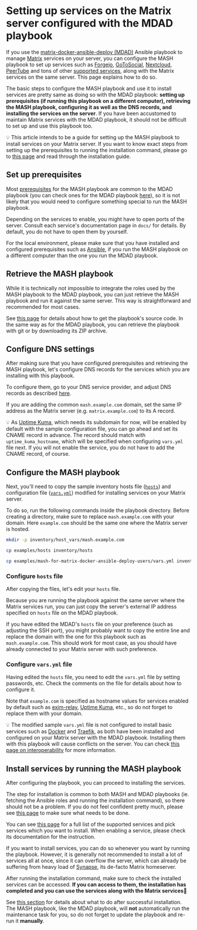 <!--
SPDX-FileCopyrightText: 2025 Slavi Pantaleev
SPDX-FileCopyrightText: 2025 Suguru Hirahara

SPDX-License-Identifier: AGPL-3.0-or-later
-->

# Setting up services on the Matrix server configured with the MDAD playbook

If you use the [matrix-docker-ansible-deploy (MDAD)](https://github.com/spantaleev/matrix-docker-ansible-deploy/) Ansible playbook to manage [Matrix](https://matrix.org/) services on your server, you can configure the MASH playbook to set up services such as [Forgejo](services/forgejo.md), [GoToSocial](services/gotosocial.md), [Nextcloud](services/nextcloud.md), [PeerTube](services/peertube.md) and tons of other [supported services](./supported-services.md), along with the Matrix services on the same server. This page explains how to do so.

The basic steps to configure the MASH playbook and use it to install services are pretty same as doing so with the MDAD playbook: **setting up prerequisites (if running this playbook on a different computer), retrieving the MASH playbook, configuring it as well as the DNS records, and installing the services on the server**. If you have been accustomed to maintain Matrix services with the MDAD playbook, it should not be difficult to set up and use this playbook too.

💡 This article intends to be a guide for setting up the MASH playbook to install services on your Matrix server. If you want to know exact steps from setting up the prerequisites to running the installation command, please go to [this page](prerequisites.md) and read through the installation guide.

## Set up prerequisites

Most [prerequisites](prerequisites.md) for the MASH playbook are common to the MDAD playbook (you can check ones for the MDAD playbook [here](https://github.com/spantaleev/matrix-docker-ansible-deploy/blob/master/docs/prerequisites.md)), so it is not likely that you would need to configure something special to run the MASH playbook.

Depending on the services to enable, you might have to open ports of the server. Consult each service's documentation page in `docs/` for details. By default, you do not have to open them by yourself.

For the local environment, please make sure that you have installed and configured prerequisites such as [Ansible](ansible.md), if you run the MASH playbook on a different computer than the one you run the MDAD playbook.

## Retrieve the MASH playbook

While it is technically not impossible to integrate the roles used by the MASH playbook to the MDAD playbook, you can just retrieve the MASH playbook and run it against the same server. This way is straightforward and recommended for most cases.

See [this page](getting-the-playbook.md) for details about how to get the playbook's source code. In the same way as for the MDAD playbook, you can retrieve the playbook with git or by downloading its ZIP archive.

## Configure DNS settings

After making sure that you have configured prerequisites and retrieving the MASH playbook, let's configure DNS records for the services which you are installing with this playbook.

To configure them, go to your DNS service provider, and adjust DNS records as described [here](configuring-dns.md).

If you are adding the common `mash.example.com` domain, set the same IP address as the Matrix server (e.g. `matrix.example.com`) to its A record.

💡 As [Uptime Kuma](services/uptime-kuma.md), which needs its subdomain for now, will be enabled by default with the sample configuration file, you can go ahead and set its CNAME record in advance. The record should match with `uptime_kuma_hostname`, which will be specified when configuring `vars.yml` file next. If you will not enable the service, you do not have to add the CNAME record, of course.

## Configure the MASH playbook

Next, you'll need to copy the sample inventory hosts file ([`hosts`](../examples/hosts)) and configuration file ([`vars.yml`](../examples/mash-for-matrix-docker-ansible-deploy-users/vars.yml)) modified for installing services on your Matrix server.

To do so, run the following commands inside the playbook directory. Before creating a directory, make sure to replace `mash.example.com` with your domain. Here `example.com` should be the same one where the Matrix server is hosted.

```sh
mkdir -p inventory/host_vars/mash.example.com

cp examples/hosts inventory/hosts

cp examples/mash-for-matrix-docker-ansible-deploy-users/vars.yml inventory/host_vars/mash.example.com/vars.yml
```

### Configure `hosts` file

After copying the files, let's edit your `hosts` file.

Because you are running the playbook against the same server where the Matrix services run, you can just copy the server's external IP address specified on `hosts` file on the MDAD playbook.

If you have edited the MDAD's `hosts` file on your preference (such as adjusting the SSH port), you might probably want to copy the entire line and replace the domain with the one for this playbook such as `mash.example.com`. This should work for most case, as you should have already connected to your Matrix server with such preference.

### Configure `vars.yml` file

Having edited the `hosts` file, you need to edit the `vars.yml` file by setting passwords, etc. Check the comments on the file for details about how to configure it.

Note that `example.com` is specified as hostname values for services enabled by default such as [exim-relay](services/exim-relay.md), [Uptime Kuma](services/uptime-kuma.md), etc., so do not forget to replace them with your domain.

💡 The modified sample `vars.yml` file is not configured to install basic services such as [Docker](services/docker.md) and [Traefik](services/traefik.md), as both have been installed and configured on your Matrix server with the MDAD playbook. Installing them with this playbook will cause conflicts on the server. You can check [this page on interoperability](interoperability.md) for more information.

## Install services by running the MASH playbook

After configuring the playbook, you can proceed to installing the services.

The step for installation is common to both MASH and MDAD playbooks (ie. fetching the Ansible roles and running the installation command), so there should not be a problem. If you do not feel confident pretty much, please see [this page](installing.md) to make sure what needs to be done.

You can see [this page](supported-services.md) for a full list of the supported services and pick services which you want to install. When enabling a service, please check its documentation for the instruction.

If you want to install services, you can do so whenever you want by running the playbook. However, it is generally not recommended to install a lot of services all at once, since it can overflow the server, which can already be suffering from heavy load of [Synapse](https://github.com/spantaleev/matrix-docker-ansible-deploy/blob/master/docs/configuring-playbook-synapse.md), its de-facto Matrix homeserver.

After running the installation command, make sure to check the installed services can be accessed. **If you can access to them, the installation has completed and you can use the services along with the Matrix services**🎉

See [this section](installing.md#things-to-do-next) for details about what to do after successful installation. The MASH playbook, like the MDAD playbook, will **not** automatically run the maintenance task for you, so do not forget to update the playbook and re-run it **manually**.
